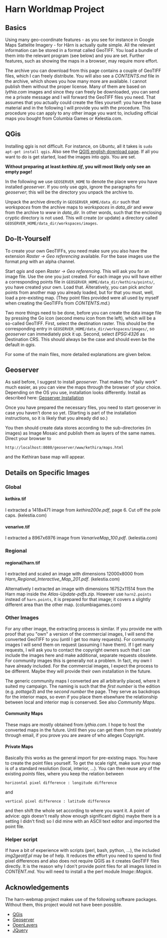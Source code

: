 # Harn Worldmap Project

## Basics

Using many geo-coordinate features - as you see for instance in Google
Maps Sattelite Imagery - for Hârn is actually quite simple.  All the
relevant information can be stored in a format called GeoTIFF.  You
load a bundle of them into the relevant program (see below) and you
are set.  Further features, such as showing the maps in a browser, may
require more effort.

The archive you can download from this page contains a couple of
GeoTIFF files, which I can freely distribute.  You will also see a
_CONTENTS.md_ file in the archive, which shows you how many more are
available.  I cannot publish them without the proper license.  Many of
them are based on _lythia.com_ images and since they can freely be
downloaded, you can send me a private message and I will forward the
GeoTIFF files you need.  That assumes that you actually could create
the files yourself: you have the base material and in the following I
will provide you with the procedure.  This procedure you can apply to
any other image you want to, including official maps you bought from
Columbia Games or Kelestia.com.

## QGis

Installing _qgis_ is not difficult.  For instance, on _Ubuntu_, all it
takes is `sudo apt-get install qgis`.  Also see the [QGIS english
download page](https://www.qgis.org/en/site/forusers/download.html).
If all you want to do is get started, load the images into _qgis_.
You are set.

**Without preparing at least _kethira.tif_, you will most likely only
see an empty page!**

In the following we use `GEOSERVER_HOME` to denote the place were you
have installed _geoserver_.  If you only use _qgis_, ignore the
paragraphs for _geoserver_; this will be the directory you unpack the
archive to.

Unpack the archive directly in `GEOSERVER_HOME/data_dir` such that
_workspaces_ from the archive maps to _workspaces_ in _data_dir_ and
_www_ from the archive to _www_ in _data_dir_.  In other words, such
that the enclosing cryptic directory is not used.  This will create
(or update) a directory called
`GEOSERVER_HOME/data_dir/workspaces/images`.

## Do-It-Yourself

To create your own GeoTIFFs, you need make sure you also have the
extension _Raster -> Geo referencing_ available.  For the base images
use the format _png_ with an alpha channel.

Start _qgis_ and open _Raster -> Geo referencing_.  This will ask you
for an image file.  Use the one you just created.  For each image you
will have either a corresponding points file in
`GEOSERVER_HOME/data_dir/kethira/points/`, you have created your own.
Load that.  Alteratively, you can pick anchor points from another map
you already loaded, but for that you must, well, load a pre-existing
map.  (They point files provided were all used by myself when creating
the GeoTIFFs from _CONTENTS.md_.) 

Two more things need to be done, before you can create the data image
file by pressing the Go icon (second menu icon from the left), which
will be a so-called GeoTIFF.  First, select the destination raster.
This should be the corresponding entry in
`GEOSERVER_HOME/data_dir/workspaces/images/`, so _geoserver_ can immediately pick
it up.  Second, select _EPSG:4326_ as Destination CRS.  This should
always be the case and should even be the default in _qgis_.

For some of the main files, more detailed explanations are given
below.

## Geoserver

As said before, I suggest to install _geoserver_.  That makes the
"daily work" much easier, as you can view the maps through the browser
of your choice.  Depending on the OS you use, installation looks
differently.  Install as described here: [Geoserver
Installation](https://docs.geoserver.org/stable/en/user/installation/index.html)

Once you have prepared the necessary files, you need to start
geoserver in case you haven’t done so yet.  (Starting is part of the
installation instructions, so it is likely that you already did so.)

You then should create data stores according to the sub-directories
(in images) as Image Mosaic and publish them as layers of the same
names.  Direct your browser to
```
http://localhost:8080/geoserver/www/kethira/maps.html
```
and the Kethiran base map will appear.

## Details on Specific Images

### Global

#### kethira.tif

I extracted a 1418x471 image from _kethira200e.pdf_, page 6.  Cut off
the pole caps.  (kelestia.com)

#### venarive.tif

I extracted a 8967x6976 image from _VenariveMap_100.pdf_.
(kelestia.com)

### Regional

#### regional/harn.tif

I extracted and scaled an image with dimensions 12000x8000 from
_Harn_Regional_Interactive_Map_201.pdf_.  (kelestia.com)

Alternatively I extracted an image with dimensions 16752x11514 from
the Harn map inside the _Atlas-Update-pdfs.zip_.  However use
`harn2.points` instead of `harn.points`, it is prepared for that
image; it covers a slightly different area than the other map.
(columbiagames.com)

### Other Images

For any other image, the extracting process is similar.  If you
provide me with proof that you "own" a version of the commercial
images, I will send the converted GeoTIFF to you (until I get too many
requests).  For community images I will send them on request (assuming
I have them).  If I get many requests, I will ask you to contact the
copyright owners such that I can include the images here and make
additional, separate requests obsolete.  For community images this is
generally not a problem.  In fact, my own I have already included.
For the commercial images, I expect the process to be different.
Maybe they will provide their own installation in the future.

The generic community maps I converted are all arbitrarily placed,
where it suited my campaign.  The naming is such that the _first
number_ is the edition (e.g. _pottage3_) and the _second number_ the
page.  They serve as backdrops for the interior maps, so even if you
place them elsewhare the relationship between local and interior map
is conserved.  See also _Community Maps_.

#### Community Maps

These maps are mostly obtained from _lythia.com_.  I hope to host the
converted maps in the future.  Until then you can get them from me
privately through email, if you prove you are aware of who alleges
Copyright.

#### Private Maps

Basically this works as the general import for pre-existing maps.  You
have to create the point files yourself.  To get the scale right, make
sure your map is of a standard resolution (local, interior, ...).  You
can then reuse any of the existing _points_ files, where you keep the
relation between

```
horizontal pixel difference : longitude difference
```

and

```
vertical pixel difference : latitude difference
```

and then shift the whole set according to where you want it.  A point
of advice: _qgis_ doesn't really show enough significant digits) maybe
there is a setting I didn't find) so I did mine with an ASCII text
editor and imported the point file.

### Helper script

If have a bit of experience with scripts (perl, bash, python, ...),
the included _img2geotif.pl_ may be of help.  It reduces the effort
you need to spend to find pixel differences and also does not require
QGIS as it creates GeoTIFF files directly.  It is the reason why I
don't provide point files for all images listed in _CONTENT.md_.
You will need to install a the perl module _Image::Magick_.

## Acknowledgements

The harn-webmap project makes use of the following software packages.
Without them, this project would not have been possible.

* [QGis](https://www.qgis.org)
* [Geoserver](http://geoserver.org)
* [OpenLayers](https://openlayers.org)
* [JQuery](https://jquery.com)
